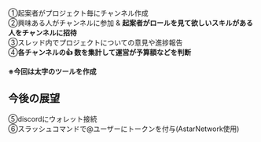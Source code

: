 ①起案者がプロジェクト毎にチャンネル作成  
②興味ある人がチャンネルに参加 & **起案者がロールを見て欲しいスキルがある人をチャンネルに招待**  
③スレッド内でプロジェクトについての意見や進捗報告  
④**各チャンネルの👍 数を集計して運営が予算額などを判断**  

**※今回は太字のツールを作成**    

## 今後の展望  
⑤discordにウォレット接続  
⑥スラッシュコマンドで@ユーザーにトークンを付与(AstarNetwork使用)  
